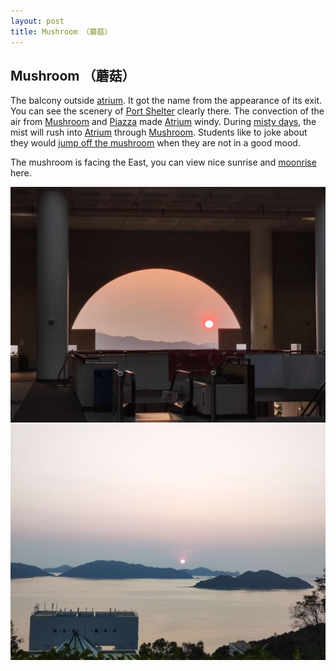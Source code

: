 ```yaml
---
layout: post
title: Mushroom （蘑菇）
---
```


## Mushroom （蘑菇）

The balcony outside [atrium](Atrium.md). It got the name from the appearance of its exit. You can see the scenery of [Port Shelter]() clearly there. The convection of the air from [Mushroom]() and [Piazza]() made [Atrium](Atrium.md) windy. During [misty days](), the mist will rush into [Atrium]() through [Mushroom](Mushroom.md). Students like to joke about they would [jump off the mushroom]() when they are not in a good mood.

The mushroom is facing the East, you can view nice sunrise and [moonrise](Night) here.

![mushroom](/media/mushroom.jpg)
![sunrise](/media/sunrise.jpg)

